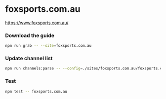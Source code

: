 # foxsports.com.au

https://www.foxsports.com.au/

### Download the guide

```sh
npm run grab -- --site=foxsports.com.au
```

### Update channel list

```sh
npm run channels:parse -- --config=./sites/foxsports.com.au/foxsports.com.au.config.js --output=./sites/foxsports.com.au/foxsports.com.au.channels.xml
```

### Test

```sh
npm test -- foxsports.com.au
```
